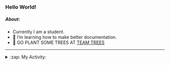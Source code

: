 ### Hello World!

##### About:
- Currently I am a student.
- 🌱 I’m learning how to make better documentation.
- 🌱 GO PLANT SOME TREES AT [TEAM TREES](https://teamtrees.org/)

---
<details>
  <summary>:zap: My Activity:</summary>
  
<!--START_SECTION:waka-->
![Code Time](http://img.shields.io/badge/Code%20Time-1%2C119%20hrs%2022%20mins-blue)

**I'm a Night 🦉** 

```text
🌞 Morning                1530 commits        ██░░░░░░░░░░░░░░░░░░░░░░░   09.61 % 
🌆 Daytime                5463 commits        █████████░░░░░░░░░░░░░░░░   34.30 % 
🌃 Evening                4525 commits        ███████░░░░░░░░░░░░░░░░░░   28.41 % 
🌙 Night                  4407 commits        ███████░░░░░░░░░░░░░░░░░░   27.67 % 
```
📅 **I'm Most Productive on Wednesday** 

```text
Monday                   2336 commits        ████░░░░░░░░░░░░░░░░░░░░░   14.67 % 
Tuesday                  1984 commits        ███░░░░░░░░░░░░░░░░░░░░░░   12.46 % 
Wednesday                3817 commits        ██████░░░░░░░░░░░░░░░░░░░   23.97 % 
Thursday                 2062 commits        ███░░░░░░░░░░░░░░░░░░░░░░   12.95 % 
Friday                   1571 commits        ██░░░░░░░░░░░░░░░░░░░░░░░   09.86 % 
Saturday                 1427 commits        ██░░░░░░░░░░░░░░░░░░░░░░░   08.96 % 
Sunday                   2728 commits        ████░░░░░░░░░░░░░░░░░░░░░   17.13 % 
```


📊 **This Week I Spent My Time On** 

```text
🔥 Editors: 
VS Code                  5 hrs 35 mins       █████████████████████████   100.00 % 

🐱‍💻 Projects: 
praise                   5 hrs 33 mins       █████████████████████████   99.40 % 
CSF22                    2 mins              ░░░░░░░░░░░░░░░░░░░░░░░░░   00.60 % 
```


 Last Updated on 09/05/2023 10:08:13 UTC
<!--END_SECTION:waka-->
</details>
